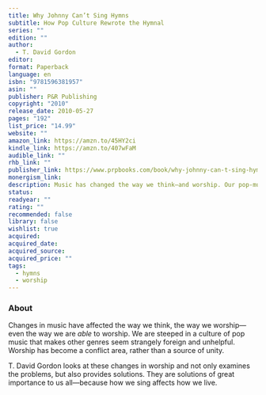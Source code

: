 ```yaml
---
title: Why Johnny Can’t Sing Hymns
subtitle: How Pop Culture Rewrote the Hymnal
series: ""
edition: ""
author:
  - T. David Gordon
editor: 
format: Paperback
language: en
isbn: "9781596381957"
asin: ""
publisher: P&R Publishing
copyright: "2010"
release_date: 2010-05-27
pages: "192"
list_price: "14.99"
website: ""
amazon_link: https://amzn.to/45HY2ci
kindle_link: https://amzn.to/407wFaM
audible_link: ""
rhb_link: ""
publisher_link: https://www.prpbooks.com/book/why-johnny-can-t-sing-hymns
monergism_link: 
description: Music has changed the way we think―and worship. Our pop-music culture has made worship a conflict area rather than a source of unity. Gordon uncovers the issues and points to solutions.
status: 
readyear: ""
rating: ""
recommended: false
library: false
wishlist: true
acquired: 
acquired_date: 
acquired_source: 
acquired_price: ""
tags:
  - hymns
  - worship
---
```

### About

Changes in music have affected the way we think, the way we worship—even the way we are _able_ to worship. We are steeped in a culture of pop music that makes other genres seem strangely foreign and unhelpful. Worship has become a conflict area, rather than a source of unity.

T. David Gordon looks at these changes in worship and not only examines the problems, but also provides solutions. They are solutions of great importance to us all—because how we sing affects how we live.